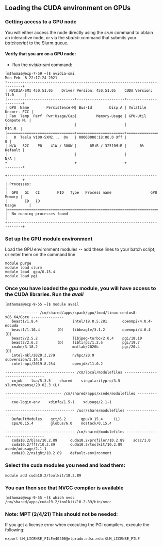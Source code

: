 ## Loading the CUDA environment on GPUs

### Getting access to a GPU node
You will either access the node directly using the *srun* command to obtain an interactive node, or via the *sbatch* command that submits your *batchscript* to the Slurm queue.

#### Verify that you are on a GPU node:
* Run the *nvidia-smi* command:

```
[mthomas@exp-7-59 ~]$ nvidia-smi
Mon Feb  8 22:17:24 2021       
+-----------------------------------------------------------------------------+
| NVIDIA-SMI 450.51.05    Driver Version: 450.51.05    CUDA Version: 11.0     |
|-------------------------------+----------------------+----------------------+
| GPU  Name        Persistence-M| Bus-Id        Disp.A | Volatile Uncorr. ECC |
| Fan  Temp  Perf  Pwr:Usage/Cap|         Memory-Usage | GPU-Util  Compute M. |
|                               |                      |               MIG M. |
|===============================+======================+======================|
|   0  Tesla V100-SXM2...  On   | 00000000:18:00.0 Off |                    0 |
| N/A   32C    P0    41W / 300W |      0MiB / 32510MiB |      0%      Default |
|                               |                      |                  N/A |
+-------------------------------+----------------------+----------------------+
                                                                               
+-----------------------------------------------------------------------------+
| Processes:                                                                  |
|  GPU   GI   CI        PID   Type   Process name                  GPU Memory |
|        ID   ID                                                   Usage      |
|=============================================================================|
|  No running processes found                                                 |
+-----------------------------------------------------------------------------+
```

### Set up the GPU module environment

Load the GPU environment modules -- add these lines to your batch script, or enter them on the command line

```
module purge
module load slurm
module load  gpu/0.15.4
module load pgi

```
### Once you have loaded the *gpu* module, you will have access to the CUDA libraries. Run the *avail*
```
[mthomas@exp-9-55 ~]$ module avail

--------------- /cm/shared/apps/spack/gpu/lmod/linux-centos8-x86_64/Core ---------------
   beast1/1.8.4                intel/19.0.5.281       openmpi/4.0.4-nocuda
   beast1/1.10.4        (D)    libbeagle/3.1.2        openmpi/4.0.4        (D)
   beast2/2.5.2                libjpeg-turbo/2.0.4    pgi/18.10
   beast2/2.6.3         (D)    libtirpc/1.2.6         pgi/19.7
   cmake/3.18.2                matlab/2020b           pgi/20.4             (D)
   intel-mkl/2020.3.279        nvhpc/20.9             subversion/1.14.0
   intel-mpi/2019.8.254        openjdk/11.0.2

-------------------------------- /cm/local/modulefiles ---------------------------------
   cmjob    lua/5.3.5    shared    singularitypro/3.5    slurm/expanse/20.02.3 (L)

-------------------------- /cm/shared/apps/xsede/modulefiles ---------------------------
   cue-login-env    xdinfo/1.5-1    xdusage/2.1-1

-------------------------------- /usr/share/modulefiles --------------------------------
   DefaultModules    gct/6.2       gpu/0.15.4     (L)
   cpu/0.15.4        globus/6.0    nostack/0.15.4

-------------------------------- /cm/shared/modulefiles --------------------------------
   cuda10.2/blas/10.2.89      cuda10.2/profiler/10.2.89    sdsc/1.0
   cuda10.2/fft/10.2.89       cuda10.2/toolkit/10.2.89     xsede/xdusage/2.1-1
   cuda10.2/nsight/10.2.89    default-environment

```
### Select the cuda modules you need and load them:
```
module add cuda10.2/toolkit/10.2.89 
```
### You can then see that NVCC compiler is available

```
[mthomas@exp-9-55 ~]$ which nvcc
/cm/shared/apps/cuda10.2/toolkit/10.2.89/bin/nvcc
```


### Note: MPT (2/4/21) This should not be needed:
If you get a license error when executing the PGI compilers, execute the following:
```
export LM_LICENSE_FILE=40200@elprado.sdsc.edu:$LM_LICENSE_FILE
```


